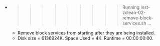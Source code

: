 * >>>>>>>>> Running inst-zclean-02-remove-block-services.sh ...
  * Remove block services from starting after they are being installed.
  * Disk size = 6136924K. Space Used = 4K. Runtime = 00:00:00:00.
